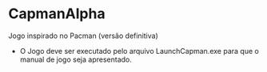 # CapmanAlpha
Jogo inspirado no Pacman (versão definitiva)

* O Jogo deve ser executado pelo arquivo LaunchCapman.exe para que o manual de jogo seja apresentado.
